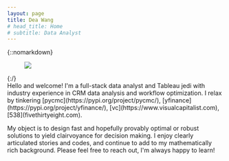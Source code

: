 ```yaml
---
layout: page
title: Dea Wang
# head_title: Home
# subtitle: Data Analyst
---
```


<div class="pretty-links">

{::nomarkdown} 
<figure class="site-profile">
    <img src="{{ site.baseurl }}/assets/img/profile.jpg">
</figure>
{:/}

<div class="lead lead-about">
Hello and welcome! I'm a full-stack data analyst and Tableau jedi with industry experience in CRM data analysis and workflow optimization. I relax by tinkering [pycmc](https://pypi.org/project/pycmc/), [yfinance](https://pypi.org/project/yfinance/), [vc](https://www.visualcapitalist.com), [538](fivethirtyeight.com).

My object is to design fast and hopefully provably optimal or robust solutions to yield clairvoyance for decision making. I enjoy clearly articulated stories and codes, and continue to add to my mathematically rich background. Please feel free to reach out, I'm always happy to learn!
</div>


</div>
